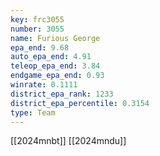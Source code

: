 ```yaml
---
key: frc3055
number: 3055
name: Furious George
epa_end: 9.68
auto_epa_end: 4.91
teleop_epa_end: 3.84
endgame_epa_end: 0.93
winrate: 0.1111
district_epa_rank: 1233
district_epa_percentile: 0.3154
type: Team
---
```

[[2024mnbt]]
[[2024mndu]]

